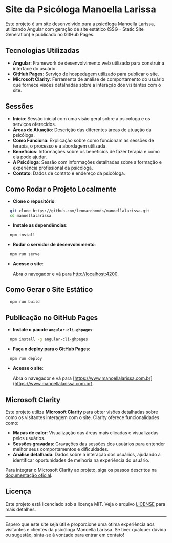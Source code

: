 # Site da Psicóloga Manoella Larissa

Este projeto é um site desenvolvido para a psicóloga Manoella Larissa, utilizando Angular com geração de site estático (SSG - Static Site Generation) e publicado no GitHub Pages.

## Tecnologias Utilizadas

- **Angular**: Framework de desenvolvimento web utilizado para construir a interface do usuário.
- **GitHub Pages**: Serviço de hospedagem utilizado para publicar o site.
- **Microsoft Clarity**: Ferramenta de análise de comportamento do usuário que fornece visões detalhadas sobre a interação dos visitantes com o site. 

## Sessões

- **Início**: Sessão inicial com uma visão geral sobre a psicóloga e os serviços oferecidos.
- **Áreas de Atuação**: Descrição das diferentes áreas de atuação da psicóloga.
- **Como Funciona**: Explicação sobre como funcionam as sessões de terapia, o processo e a abordagem utilizada.
- **Benefícios**: Informações sobre os benefícios de fazer terapia e como ela pode ajudar.
- **A Psicóloga**: Sessão com informações detalhadas sobre a formação e experiência profissional da psicóloga.
- **Contato**: Dados de contato e endereço da psicóloga.

## Como Rodar o Projeto Localmente

- **Clone o repositório**:

```sh
  git clone https://github.com/leonardomnds/manoellalarissa.git
  cd manoellalarissa
```

- **Instale as dependências**:

```sh
  npm install
```

- **Rodar o servidor de desenvolvimento**:

```sh
  npm run serve
```

- **Acesse o site**:

  Abra o navegador e vá para [http://localhost:4200](http://localhost:4200).

## Como Gerar o Site Estático

```sh
  npm run build
```

## Publicação no GitHub Pages

- **Instale o pacote `angular-cli-ghpages`**:

```sh
  npm install -g angular-cli-ghpages
```

- **Faça o deploy para o GitHub Pages**:

```sh
  npm run deploy
```

- **Acesse o site**:

  Abra o navegador e vá para [https://www.manoellalarissa.com.br](https://www.manoellalarissa.com.br).

## Microsoft Clarity

Este projeto utiliza **Microsoft Clarity** para obter visões detalhadas sobre como os visitantes interagem com o site. Clarity oferece funcionalidades como:

- **Mapas de calor**: Visualização das áreas mais clicadas e visualizadas pelos usuários.
- **Sessões gravadas**: Gravações das sessões dos usuários para entender melhor seus comportamentos e dificuldades.
- **Análise detalhada**: Dados sobre a interação dos usuários, ajudando a identificar oportunidades de melhoria na experiência do usuário.

Para integrar o Microsoft Clarity ao projeto, siga os passos descritos na [documentação oficial](https://clarity.microsoft.com/).

## Licença

Este projeto está licenciado sob a licença MIT. Veja o arquivo [LICENSE](LICENSE) para mais detalhes.

---

Espero que este site seja útil e proporcione uma ótima experiência aos visitantes e clientes da psicóloga Manoella Larissa. Se tiver qualquer dúvida ou sugestão, sinta-se à vontade para entrar em contato!
